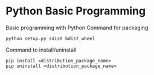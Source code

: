 # Python Basic Programming
Basic programming with Python
Command for packaging

```shell script
python setup.py sdist bdist_wheel
```

Command to install/uninstall

```shell script
pip install <distribution_package_name>
pip uninstall <distribution_package_name>
```

